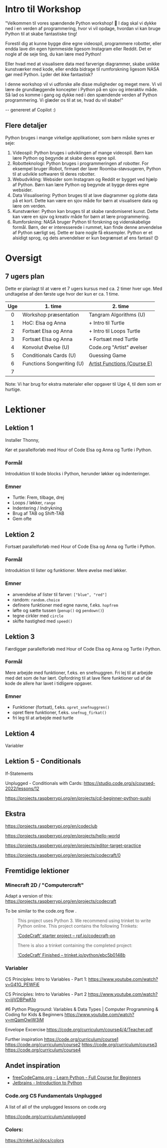 # Intro til Workshop

"Velkommen til vores spændende Python workshop! 🎉 I dag skal vi dykke ned i en verden af programmering, hvor vi vil opdage, hvordan vi kan bruge Python til at skabe fantastiske ting!

Forestil dig at kunne bygge dine egne videospil, programmere robotter, eller endda lave din egen hjemmeside ligesom Instagram eller Reddit. Det er nogle af de seje ting, du kan lære med Python!

Eller hvad med at visualisere data med farverige diagrammer, skabe unikke kunstværker med kode, eller endda bidrage til rumforskning ligesom NASA gør med Python. Lyder det ikke fantastisk?

I denne workshop vil vi udforske alle disse muligheder og meget mere. Vi vil lære de grundlæggende koncepter i Python på en sjov og interaktiv måde. Så lad os komme i gang og dykke ned i den spændende verden af Python programmering. Vi glæder os til at se, hvad du vil skabe!"

-- genereret af Copilot :)

## Flere detaljer

Python bruges i mange virkelige applikationer, som børn måske synes er seje:

1. Videospil: Python bruges i udviklingen af mange videospil. Børn kan lære Python og begynde at skabe deres egne spil.
2. Robotteknologi: Python bruges i programmeringen af robotter. For eksempel bruger iRobot, firmaet der laver Roomba-støvsugeren, Python til at udvikle softwaren til deres robotter.
3. Webudvikling: Websider som Instagram og Reddit er bygget ved hjælp af Python. Børn kan lære Python og begynde at bygge deres egne websider.
4. Data Visualisering: Python bruges til at lave diagrammer og plotte data på et kort. Dette kan være en sjov måde for børn at visualisere data og lære om verden.
6. Kunstværker: Python kan bruges til at skabe randomiseret kunst. Dette kan være en sjov og kreativ måde for børn at lære programmering.
6. Rumforskning: NASA bruger Python til forskning og videnskabelige formål. Børn, der er interesserede i rummet, kan finde denne anvendelse af Python særligt sej.
Dette er bare nogle få eksempler. Python er et alsidigt sprog, og dets anvendelser er kun begrænset af ens fantasi! 😊

# Oversigt

## 7 ugers plan

Dette er planlagt til at være et 7 ugers kursus med ca. 2 timer hver uge. Med undtagelse af den første uge hvor der kun er ca. 1 time.

| Uge | 1. time | 2. time |
|:-:|--|--|
| 0 | Workshop præsentation     | Tangram Algorithms (U)   |
| 1 | HoC: Elsa og Anna         | + Intro til Turtle        |
| 2 | Fortsæt Elsa og Anna      | + Intro til Loops Turtle  |
| 3 | Fortsæt Elsa og Anna      | + Fortsæt med Turtle      |
| 4 | Konvolut Øvelse (U)       | Code.org "Artist" øvelser |
| 5 | Conditionals Cards (U)    | Guessing Game |
| 6 | Functions Songwriting (U) | [Artist Functions (Course E)](https://studio.code.org/s/coursee-2022/lessons/11/levels/1?section_id=5206287) |
| 7 |    |  |


Note: Vi har brug for ekstra materialer eller opgaver til Uge 4, til dem som er hurtige.

# Lektioner


## Lektion 1

Installer Thonny,

Kør et parallelforløb med Hour of Code Elsa og Anna og Turtle i Python.

### Formål

Introduktion til kode blocks i Python, herunder løkker og indenteringer.

### Emner

- Turtle: Frem, tilbage, drej
- Loops / løkker, `range`
- Indentering / Indrykning
- Brug af TAB og Shift-TAB
- Gem ofte


## Lektion 2

Fortsæt parallelforløb med Hour of Code Elsa og Anna og Turtle i Python.

### Formål

Introduktion til lister og funktioner. Mere øvelse med løkker.

### Emner

- anvendelse af lister til farver: `["blue", "red"]`
- random: `random.choice`
- definere funktioner med egne navne, f.eks. `hopfrem`
- løfte og sætte tussen (`penup()` og `pendown()`)
- tegne cirkler med `circle` 
- skifte hastighed med `speed()`


## Lektion 3

Færdiggør parallelforløb med Hour of Code Elsa og Anna og Turtle i Python.

### Formål

Mere arbejde med funktioner, f.eks. en snefnuggren. Fri lej til at arbejde med det som de har lært. Opfordring til at lave flere funktioner ud af de kode de allere har lavet i tidligere opgaver.

### Emner

- Funktioner (fortsat), f.eks. `opret_snefnuggren()`
- opret flere funktioner, f.eks. `snefnug_firkat()`
- fri leg til at arbejde med turtle


## Lektion 4

Variabler

## Lektion 5 - Conditionals

If-Statements

Unplugged - Conditionals with Cards: 
https://studio.code.org/s/coursed-2022/lessons/12

https://projects.raspberrypi.org/en/projects/cd-beginner-python-sushi



## Ekstra

https://projects.raspberrypi.org/en/codeclub


https://projects.raspberrypi.org/en/projects/hello-world

https://projects.raspberrypi.org/en/projects/editor-target-practice

https://projects.raspberrypi.org/en/projects/codecraft/0



## Fremtidige lektioner

### Minecraft 2D / "Computercraft"

Adapt a version of this: https://projects.raspberrypi.org/en/projects/codecraft

To be similar to the code.org flow .

> This project uses Python 3. We recommend using trinket to write Python online. This project contains the following Trinkets:
>
> [‘CodeCraft’ starter project – rpf.io/codecraft-on](https://rpf.io/codecraft-on)
>
> There is also a trinket containing the completed project:
>
> [‘CodeCraft’ Finished – trinket.io/python/ebc5b0148b](https://trinket.io/python/ebc5b0148b)


### Variabler

CS Principles: Intro to Variables - Part 1:
https://www.youtube.com/watch?v=G41G_PEWFjE

CS Principles: Intro to Variables - Part 2
https://www.youtube.com/watch?v=ijjVDBPwA1o

#6 Python Playground: Variables & Data Types | Computer Programming & Coding for Kids & Beginners 
https://www.youtube.com/watch?v=mQamOwiW3iM


Envelope Excercise
https://code.org/curriculum/course4/4/Teacher.pdf

Further inspiration
https://code.org/curriculum/course1
https://code.org/curriculum/course2
https://code.org/curriculum/course3
https://code.org/curriculum/course4


## Andet inspiration


* [freeCodeCamp.org - Learn Python - Full Course for Beginners](https://github.com/LukaIgnjatovic/freeCodeCamp.org_-_Learn_Python_-_Full_Course_for_Beginners?tab=readme-ov-file)
* [Jetbrains - Introduction to Python](https://plugins.jetbrains.com/plugin/16630-introduction-to-python)


### Code.org CS Fundamentals Unplugged

A list of all of the unplugged lessons on code.org

https://code.org/curriculum/unplugged

### Colors:

https://trinket.io/docs/colors